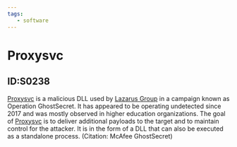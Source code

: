 ```yaml
---
tags:
   - software
---
```

# Proxysvc
## ID:S0238
[Proxysvc](software/S0238) is a malicious DLL used by [Lazarus Group](groups/G0032) in a campaign known as Operation GhostSecret. It has appeared to be operating undetected since 2017 and was mostly observed in higher education organizations. The goal of [Proxysvc](software/S0238) is to deliver additional payloads to the target and to maintain control for the attacker. It is in the form of a DLL that can also be executed as a standalone process. (Citation: McAfee GhostSecret)
